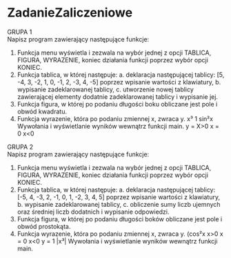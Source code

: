 # ZadanieZaliczeniowe
GRUPA 1<br>
Napisz program zawierający następujące funkcje:
1) Funkcja menu wyświetla i zezwala na wybór jednej z opcji TABLICA, FIGURA, WYRAZENIE,
koniec działania funkcji poprzez wybór opcji KONIEC.
2) Funkcja tablica, w której następuje:
a. deklaracja następującej tablicy: [5, -4, 3, -2, 1, 0, -1, 2, -3, 4, -5] poprzez wpisanie
wartości z klawiatury,
b. wypisanie zadeklarowanej tablicy,
c.
utworzenie nowej tablicy zawierającej elementy dodatnie zadeklarowanej tablicy i
wypisanie jej.
3) Funkcja figura, w której po podaniu długości boku obliczane jest pole i obwód kwadratu.
4) Funkcja wyrazenie, która po podaniu zmiennej x, zwraca y.
x³
1
sin²x
Wywołania i wyświetlanie wyników wewnątrz funkcji main.
y =
X>0
x = 0
x<0

GRUPA 2<br>
Napisz program zawierający następujące funkcje:
1) Funkcja menu wyświetla i zezwala na wybór jednej z opcji TABLICA, FIGURA, WYRAZENIE,
koniec działania funkcji poprzez wybór opcji KONIEC.
2) Funkcja tablica, w której następuje:
a. deklaracja następującej tablicy: [-5, 4, -3, 2, -1, 0, 1, -2, 3, 4, 5] poprzez wpisanie
wartości z klawiatury,
b. wypisanie zadeklarowanej tablicy,
c. obliczenie sumy liczb ujemnych oraz średniej liczb dodatnich i wypisanie odpowiedzi.
3) Funkcja figura, w której po podaniu długości boków obliczane jest pole i obwód prostokąta.
4) Funkcja wyrazenie, która po podaniu zmiennej x, zwraca y.
(cos²x x>0
x = 0
x<0
y = 1
|x³|
Wywołania i wyświetlanie wyników wewnątrz funkcji main.
